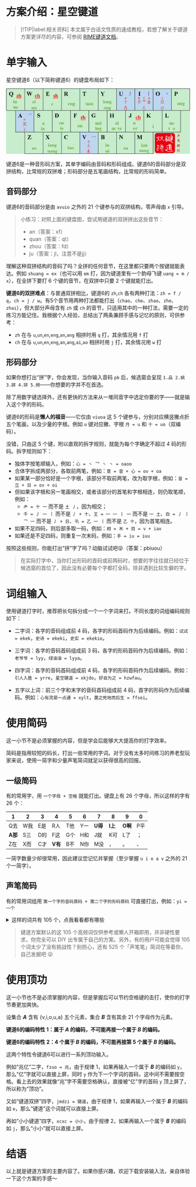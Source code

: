 # 方案介绍：星空键道

> [!TIP|label:相关资料]
> 本文属于白话文性质的速成教程，若想了解关于键道方案更详尽的内容，可参阅 [RIME键道文档](https://pingshunhuangalex.gitbook.io/rime-xkjd/learn-xkjd)。

# 单字输入

星空键道6（以下简称键道6）的键盘布局如下：

![键位图](_media/kb.png)

键道6是一种音形码方案，其单字编码由音码和形码组成。键道6的音码部分是双拼结构，比常规的双拼难；形码部分是五笔画结构，比常规的形码简单。

## 音码部分

键道6的音码部分是由 `avuio` 之外的 21 个键参与的双拼结构，零声母由 `x` 引导。

> 小练习：对照上面的键盘图，尝试用键道的双拼拼出这些音节：
>
> * an（答案：xf）
> * quan（答案：qt）
> * zhou（答案：fd）
> * ju（答案：jl，注意不是jj）

理解这种双拼结构的音码了吗？全拼的任何音节，在这里都只要两个按键就能表达。例如 `shuang = ex`（也可以用 `em` 打，因为键道里有一个韵母飞键 `uang = m / x`），在全拼下要打 6 个键的音节，在双拼中只要 2 个键就能打出。

**键道6的双拼难点**：与普通双拼相比，键道6的 `zh`,`ch` 各有两种打法：`zh = f / q`，`ch = j / w`。有5个音节用两种打法都能打出（`chao`、`che`、`zhao`、`zhe`、`zhai`），但大部分声母含有 `zh` 或 `ch` 的音节，只适用其中的一种打法，需要一定的练习方能记住。我根据个人经验，总结出了两条兼顾手感与记忆的原则，可供参考：

* `zh` 在与 `u`,`un`,`en`,`eng`,`an`,`ang` 相拼时用 `q` 打，其余情况用 `f` 打
* `ch` 在与 `u`,`un`,`en`,`eng`,`an`,`ang`,`ai`,`ao` 相拼时用 `j` 打，其余情况用 `w` 打

## 形码部分

如果你想打出“拼”字，你会发现，当你输入音码 `pb` 后，候选窗会呈现 `1.品 2.嫔 3.姘 4.拼 5.频`——你想要的字并不在首选。

除了用数字键选择外，还有更快的方法来从一堆同音字中选定你要的字——就是输入这个字的形码。

键道6的形码是**懒人的福音**——它仅由 `viuoa` 这 5 个键参与，分别对应横竖撇点折五个笔画，以及少量的字根。例如 `u` 键对应撇、字根 `月 = u` 和 `十 = uo`（双编码）。

没错，只由这 5 个键，附以直观的拆字规则，就能为每个字确定不超过 4 码的形码。拆字规则如下：

* 独体字按笔顺输入，例如：`心 = 丶 乛 丶 丶 = oaoo `
* 合体字拆成两部分，各取前两笔，例如：`意 = 音 + 心 = ov + oa `
* 如果某一部分恰好是一个字根，该部分不取前两笔，改为取字根，例如：`音 = 立 + 日 = ov + oi `
* 但如果该字根和另一笔画相交，或者该部分的首笔和字根相连，则仍取笔顺，例如：
  * `耂 = 十 一` 而不是 `土 丿`，因为相交；
  * `千 = 丿 一 丨` 而不是 `丿 + 十`、`王 = 一 一 丨 一` 而不是 `一 土`、`白 = 丿 丨 乛 一` 而不是 `丿 + 日`、`卂 = 乙 一 丨` 而不是 `乙 十`，因为首笔相连。
* 如果不足四码，则后部多取一码，例如：`相 = 木 + 目 = v + iav`
* 如果还是不足四码，则重复一次末码，例如：`手 = iu = iuu`

按照这些规则，你能打出“拼”字了吗？动脑试试吧😜（答案：<span class="heimu">pbiuou</span>）

> 在实际打字中，当你打出形码的首码或前两码时，想要的字往往就已经位于候选窗的首位了，因此没有必要每个字都打全码，除非遇到比较生僻的字。

# 词组输入

使用键道打字时，推荐把长句拆分成一个一个字词来打。不同长度的词组编码规则如下：

*  二字词：各字的音码组成前 4 码，各字的形码首码作为后续编码。例如：`试试 = ekek`，`史诗 = ekeki`，`史实 = ekekio`。

*  三字词：各字的音码首码组成前 3 码，各字的形码首码作为后续编码。例如：`老爷爷 = lyy`，`绿油油 = lyya`。

*  四字词：各字的音码首码组成前 4 码，各字的形码首码作为后续编码。例如：`引人入胜 = yrre`，`星空键道 = xkjdo`，`好自为之 = hzwfau`。

*  五字以上词：前三个字和末字的音码首码组成前 4 码，首字的形码作为后续编码。例如：`心有灵犀一点通 = xylt`，`置之死地而后生 = ffsei`。

# 使用简码

这一小节不是必须掌握的内容，但是学会后能够大大提高你的打字效率。

简码是指用较短的码长，打出一些常用的字词。对于没有太多时间练习的养老型玩家来说，使用一简字和少量声笔简词就足以获得很高的回报。

## 一级简码

有的常用字，用 `一个字母 + 空格` 就能打出。键盘上有 26 个字母，所以这样的字有 26 个：

| 1       | 2    | 3    | 4       | 5    | 6    | 7       | 8       | 9       | 0    |
| ------- | ---- | ---- | ------- | ---- | ---- | ------- | ------- | ------- | ---- |
| Q去     | W我  | E是  | R人     | T他  | Y一  | **U得** | **I上** | **O啊** | P平  |
| **A那** | S三  | D的  | F这     | G个  | H和  | J就     | K可     | L了     | ；   |
| Z在     | X而  | C才  | **V有** | B不  | N你  | M没     | ，      | 。      | 、   |

一简字数量少却很常用，因此建议您记忆并掌握（至少掌握 `u i o a v` 之外的 21 个一简字）。

## 声笔简码

有的常用词组用 `第一个字的音码首码 + 第二个字的形码首码` 可直接打出，例如：`yi = 一个`

<details>
    <summary>这样的词共有 105 个，点我看看都有哪些</summary>
    <table><thead>  <tr><th>类别</th><th>词汇</th></tr></thead><tbody>
    <tr><td>们、的</td><td>你们 我们 他们 我的 他的</td></tr>
    <tr><td>时间类</td><td>时间 时候 过去 暂且 现在 此时 目前 今天 天天 还没 已经 以后 随着 老是 总是</td></tr>
    <tr><td>数量类</td><td>这个 几个 一个 两个 三个 每个 没有 所有 许多 一样</td></tr>
    <tr><td>称呼类</td><td>人民 朋友 妈妈 自己 生活 工作 能力 品质</td></tr>
    <tr><td>认知类</td><td>问题 存在 知道 了解 明白 认为 感觉</td></tr>
    <tr><td>关联词</td><td>因为 所以 虽然 但是 可是 然而 不过 不但 而且 况且 不是 而是 就是 还是</td></tr>
    <tr><td>疑问类</td><td>这么 这样 那么 那样 怎么 怎样 难道 多少 什么</td></tr>
    <tr><td>流程类</td><td>为了 必须 然后 还有 才能 不能 只能</td></tr>
    <tr><td>形容类</td><td>喜欢 漂亮 更加 特别 可爱 普通</td></tr>
    <tr><td>方位类</td><td>里面 上面 到了 起来 东西</td></tr>
    <tr><td>动作类</td><td>提出 采用 操作 配合 继续 完成 开车</td></tr>
    <tr><td>应答类</td><td>当然 可以 好的 正好</td></tr>
    <tr><td>假设类</td><td>好像 几乎 例如 如果</td></tr>
    <tr><td>其他类</td><td>其实 准备 关系 其他</td></tr></tbody></table>
    <p>注：由于码表更新，最新版的词汇可能与上表有少许出入。</p>
</details>

>  键道方案默认的这 105 个高频词仅供参考或懒人开箱即用，并非硬性要求，你完全可以 DIY 出专属于自己的方案。另外，有的用户可能会觉得 105 个词太少了没有挑战性？别担心，还有 525 个「声笔笔」简词在等着你，自己发掘吧 😜

# 使用顶功

这一小节也不是必须掌握的内容，但是掌握后可以节约空格键的击打，使你的打字节奏更加爽快。

设集合 ***A*** 含有 {v,i,o,u,a} 五个元素，集合 ***B*** 含有其余 21 个字母作为元素。 

**键道6的编码特性 1：属于 *A* 的编码，不可能再接一个属于 *B* 的编码。** 

**键道6的编码特性 2：4 个属于 *B* 的编码，不可能再接第 5 个属于 *B* 的编码。**

这两个特性令键道6可以进行一系列顶功输入。  

例如“兆亿”二字，`fzuo = 兆`，由于规律 1，如果再输入一个属于 ***B*** 的编码如 `y`，那么“亿”字就可以直接上屏，同时 `y` 作为下一个字词的首码，这中间不需要按空格。看上去的效果就像“兆”字不需要空格确认，直接被“亿”字的首码 `y` 顶上屏了，所以称为“顶功”。

又如“键道双拼”四字，`jmdzi = 键道`，由于规律 1，如果再输入一个属于 ***B*** 的编码如 `e`，那么“键道”这个词就可以直接上屏。

再如“小小键道”四字，`xcxc = 小小`，由于规律 2，如果再输入一个属于 ***B*** 的编码如 `j`，那么“小小”就可以直接上屏。

# 结语

以上就是键道方案的主要内容了。如果你感兴趣，欢迎下载安装输入法，亲自体验一下这个方案的手感～